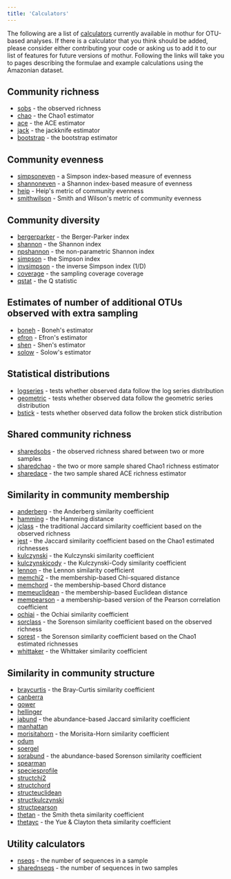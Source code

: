 ```yaml
---
title: 'Calculators'
---
```

The following are a list of [calculators](calculators)
currently available in mothur for OTU-based analyses. If there is a
calculator that you think should be added, please consider either
contributing your code or asking us to add it to our list of features
for future versions of mothur. Following the links will take you to
pages describing the formulae and example calculations using the
Amazonian dataset.

## Community richness

-   [sobs](sobs) - the observed richness
-   [chao](chao) - the Chao1 estimator
-   [ace](ace) - the ACE estimator
-   [jack](jack) - the jackknife estimator
-   [bootstrap](bootstrap) - the bootstrap estimator

## Community evenness

-   [simpsoneven](simpsoneven) - a Simpson index-based
    measure of evenness
-   [shannoneven](shannoneven) - a Shannon index-based
    measure of evenness
-   [heip](heip) - Heip\'s metric of community evenness
-   [smithwilson](smithwilson) - Smith and Wilson\'s metric
    of community evenness

## Community diversity

-   [bergerparker](bergerparker) - the Berger-Parker index
-   [shannon](shannon) - the Shannon index
-   [npshannon](npshannon) - the non-parametric Shannon index
-   [simpson](simpson) - the Simpson index
-   [invsimpson](invsimpson) - the inverse Simpson index
    (1/D)
-   [coverage](coverage) - the sampling coverage coverage
-   [qstat](qstat) - the Q statistic

## Estimates of number of additional OTUs observed with extra sampling

-   [boneh](boneh) - Boneh\'s estimator
-   [efron](efron) - Efron\'s estimator
-   [shen](shen) - Shen\'s estimator
-   [solow](solow) - Solow\'s estimator

## Statistical distributions

-   [logseries](logseries) - tests whether observed data
    follow the log series distribution
-   [geometric](geometric) - tests whether observed data
    follow the geometric series distribution
-   [bstick](bstick) - tests whether observed data follow the
    broken stick distribution

## Shared community richness

-   [sharedsobs](sharedsobs) - the observed richness shared
    between two or more samples
-   [sharedchao](sharedchao) - the two or more sample shared
    Chao1 richness estimator
-   [sharedace](sharedace) - the two sample shared ACE
    richness estimator

## Similarity in community membership

-   [anderberg](anderberg) - the Anderberg similarity
    coefficient
-   [hamming](hamming) - the Hamming distance
-   [jclass](jclass) - the traditional Jaccard similarity
    coefficient based on the observed richness
-   [jest](jest) - the Jaccard similarity coefficient based
    on the Chao1 estimated richnesses
-   [kulczynski](kulczynski) - the Kulczynski similarity
    coefficient
-   [kulczynskicody](kulczynskicody) - the Kulczynski-Cody
    similarity coefficient
-   [lennon](lennon) - the Lennon similarity coefficient
-   [memchi2](memchi2) - the membership-based Chi-squared
    distance
-   [memchord](memchord) - the membership-based Chord
    distance
-   [memeuclidean](memeuclidean) - the membership-based
    Euclidean distance
-   [mempearson](mempearson) - a membership-based version of
    the Pearson correlation coefficient
-   [ochiai](ochiai) - the Ochiai similarity coefficient
-   [sorclass](sorclass) - the Sorenson similarity
    coefficient based on the observed richness
-   [sorest](sorest) - the Sorenson similarity coefficient
    based on the Chao1 estimated richnesses
-   [whittaker](whittaker) - the Whittaker similarity
    coefficient

## Similarity in community structure

-   [braycurtis](braycurtis) - the Bray-Curtis similarity
    coefficient
-   [canberra](canberra)
-   [gower](gower)
-   [hellinger](hellinger)
-   [jabund](jabund) - the abundance-based Jaccard similarity
    coefficient
-   [manhattan](manhattan)
-   [morisitahorn](morisitahorn) - the Morisita-Horn
    similarity coefficient
-   [odum](odum)
-   [soergel](soergel)
-   [sorabund](sorabund) - the abundance-based Sorenson
    similarity coefficient
-   [spearman](spearman)
-   [speciesprofile](speciesprofile)
-   [structchi2](structchi2)
-   [structchord](structchord)
-   [structeuclidean](structeuclidean)
-   [structkulczynski](structkulczynski)
-   [structpearson](structpearson)
-   [thetan](thetan) - the Smith theta similarity coefficient
-   [thetayc](thetayc) - the Yue & Clayton theta similarity
    coefficient

## Utility calculators

-   [nseqs](nseqs) - the number of sequences in a sample
-   [sharednseqs](sharednseqs) - the number of sequences in
    two samples
